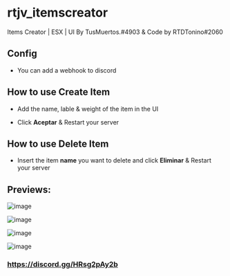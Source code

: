 # rtjv_itemscreator
Items Creator | ESX | UI By TusMuertos.#4903 &amp; Code by RTDTonino#2060

## Config

- You can add a webhook to discord

## How to use **Create Item**

- Add the name, lable & weight of the item in the UI

- Click **Aceptar** & Restart your server

## How to use **Delete Item**

- Insert the item **name** you want to delete and click **Eliminar** & Restart your server

## Previews:

![image](https://user-images.githubusercontent.com/98654716/168494062-81b5af60-a981-4f10-a594-afe2bd73bf2d.png)

![image](https://user-images.githubusercontent.com/98654716/168494064-5b7511eb-dc83-4e41-a8d2-5fa1787c880a.png)

![image](https://user-images.githubusercontent.com/98654716/168494082-1ebd6338-b552-4420-8b33-f178a81eb8b9.png)

![image](https://user-images.githubusercontent.com/98654716/168494090-859e971f-1d59-48b2-bda5-56ea76119564.png)




### https://discord.gg/HRsg2pAy2b

